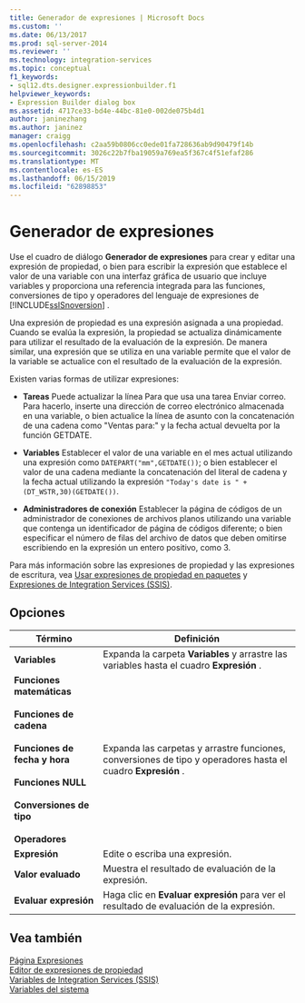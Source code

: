 ```yaml
---
title: Generador de expresiones | Microsoft Docs
ms.custom: ''
ms.date: 06/13/2017
ms.prod: sql-server-2014
ms.reviewer: ''
ms.technology: integration-services
ms.topic: conceptual
f1_keywords:
- sql12.dts.designer.expressionbuilder.f1
helpviewer_keywords:
- Expression Builder dialog box
ms.assetid: 4717ce33-bd4e-44bc-81e0-002de075b4d1
author: janinezhang
ms.author: janinez
manager: craigg
ms.openlocfilehash: c2aa59b0806cc0ede01fa728636ab9d90479f14b
ms.sourcegitcommit: 3026c22b7fba19059a769ea5f367c4f51efaf286
ms.translationtype: MT
ms.contentlocale: es-ES
ms.lasthandoff: 06/15/2019
ms.locfileid: "62898853"
---
```

# <a name="expression-builder"></a>Generador de expresiones
  Use el cuadro de diálogo **Generador de expresiones** para crear y editar una expresión de propiedad, o bien para escribir la expresión que establece el valor de una variable con una interfaz gráfica de usuario que incluye variables y proporciona una referencia integrada para las funciones, conversiones de tipo y operadores del lenguaje de expresiones de [!INCLUDE[ssISnoversion](../../includes/ssisnoversion-md.md)] .  
  
 Una expresión de propiedad es una expresión asignada a una propiedad. Cuando se evalúa la expresión, la propiedad se actualiza dinámicamente para utilizar el resultado de la evaluación de la expresión. De manera similar, una expresión que se utiliza en una variable permite que el valor de la variable se actualice con el resultado de la evaluación de la expresión.  
  
 Existen varias formas de utilizar expresiones:  
  
-   **Tareas** Puede actualizar la línea Para que usa una tarea Enviar correo. Para hacerlo, inserte una dirección de correo electrónico almacenada en una variable, o bien actualice la línea de asunto con la concatenación de una cadena como "Ventas para:" y la fecha actual devuelta por la función GETDATE.  
  
-   **Variables** Establecer el valor de una variable en el mes actual utilizando una expresión como `DATEPART("mm",GETDATE())`; o bien establecer el valor de una cadena mediante la concatenación del literal de cadena y la fecha actual utilizando la expresión `"Today's date is " + (DT_WSTR,30)(GETDATE())`.  
  
-   **Administradores de conexión** Establecer la página de códigos de un administrador de conexiones de archivos planos utilizando una variable que contenga un identificador de página de códigos diferente; o bien especificar el número de filas del archivo de datos que deben omitirse escribiendo en la expresión un entero positivo, como 3.  
  
 Para más información sobre las expresiones de propiedad y las expresiones de escritura, vea [Usar expresiones de propiedad en paquetes](use-property-expressions-in-packages.md) y [Expresiones de Integration Services &#40;SSIS&#41;](integration-services-ssis-expressions.md).  
  
## <a name="options"></a>Opciones  
  
|Término|Definición|  
|----------|----------------|  
|**Variables**|Expanda la carpeta **Variables** y arrastre las variables hasta el cuadro **Expresión** .|  
|**Funciones matemáticas**<br /><br /> **Funciones de cadena**<br /><br /> **Funciones de fecha y hora**<br /><br /> **Funciones NULL**<br /><br /> **Conversiones de tipo**<br /><br /> **Operadores**|Expanda las carpetas y arrastre funciones, conversiones de tipo y operadores hasta el cuadro **Expresión** .|  
|**Expresión**|Edite o escriba una expresión.|  
|**Valor evaluado**|Muestra el resultado de evaluación de la expresión.|  
|**Evaluar expresión**|Haga clic en **Evaluar expresión** para ver el resultado de evaluación de la expresión.|  
  
## <a name="see-also"></a>Vea también  
 [Página Expresiones](expressions-page.md)   
 [Editor de expresiones de propiedad](property-expressions-editor.md)   
 [Variables de Integration Services &#40;SSIS&#41;](../integration-services-ssis-variables.md)   
 [Variables del sistema](../system-variables.md)  
  
  

